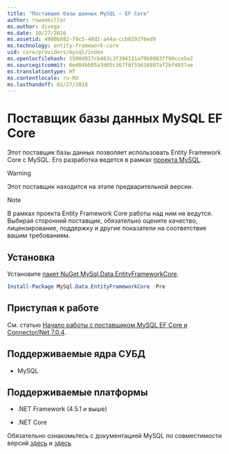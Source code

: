 ```yaml
---
title: "Поставщик базы данных MySQL — EF Core"
author: rowanmiller
ms.author: divega
ms.date: 10/27/2016
ms.assetid: 4900b882-79c5-40d2-a44a-ccb0292f6ed9
ms.technology: entity-framework-core
uid: core/providers/mysql/index
ms.openlocfilehash: 1500d017cb463c3f394131a79b9063ff90cce5e2
ms.sourcegitcommit: 6ed04bb05a3d05c367f0f55616807af2bf4037ae
ms.translationtype: HT
ms.contentlocale: ru-RU
ms.lasthandoff: 02/27/2018
---
```

# <a name="mysql-ef-core-database-provider"></a>Поставщик базы данных MySQL EF Core

Этот поставщик базы данных позволяет использовать Entity Framework Core с MySQL. Его разработка ведется в рамках [проекта MySQL](http://dev.mysql.com).

> [!WARNING]  
> Этот поставщик находится на этапе предварительной версии.

> [!NOTE]  
> В рамках проекта Entity Framework Core работы над ним не ведутся. Выбирая сторонний поставщик, обязательно оцените качество, лицензирование, поддержку и другие показатели на соответствие вашим требованиям.

## <a name="install"></a>Установка

Установите [пакет NuGet MySql.Data.EntityFrameworkCore](https://www.nuget.org/packages/MySql.Data.EntityFrameworkCore).

``` powershell
Install-Package MySql.Data.EntityFrameworkCore -Pre
```

## <a name="get-started"></a>Приступая к работе

См. статью [Начало работы с поставщиком MySQL EF Core и Connector/Net 7.0.4](http://insidemysql.com/howto-starting-with-mysql-ef-core-provider-and-connectornet-7-0-4/).

## <a name="supported-database-engines"></a>Поддерживаемые ядра СУБД

* MySQL

## <a name="supported-platforms"></a>Поддерживаемые платформы

* .NET Framework (4.5.1 и выше)

* .NET Core

Обязательно ознакомьтесь с документацией MySQL по совместимости версий [здесь](https://dev.mysql.com/doc/connector-net/en/connector-net-versions.html) и [здесь](https://dev.mysql.com/doc/connector-net/en/connector-net-entityframework-core.html)
